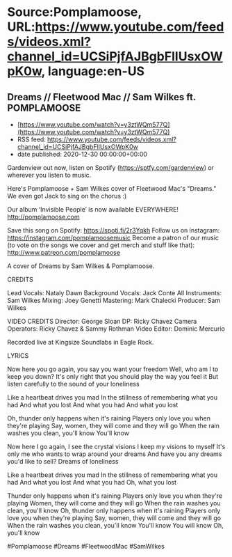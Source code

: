 # Source:Pomplamoose, URL:https://www.youtube.com/feeds/videos.xml?channel_id=UCSiPjfAJBgbFlIUsxOWpK0w, language:en-US

## Dreams // Fleetwood Mac // Sam Wilkes ft. POMPLAMOOSE
 - [https://www.youtube.com/watch?v=y3ztWQm577Q](https://www.youtube.com/watch?v=y3ztWQm577Q)
 - RSS feed: https://www.youtube.com/feeds/videos.xml?channel_id=UCSiPjfAJBgbFlIUsxOWpK0w
 - date published: 2020-12-30 00:00:00+00:00

Gardenview out now, listen on Spotify (https://sptfy.com/gardenview) or wherever you listen to music.

 Here's Pomplamoose + Sam Wilkes cover of Fleetwood Mac's "Dreams." We even got Jack to sing on the chorus :)

Our album ‘Invisible People’ is now available EVERYWHERE! http://pomplamoose.com

Save this song on Spotify: https://spoti.fi/2r3Yqkh
Follow us on instagram: https://instagram.com/pomplamoosemusic
Become a patron of our music (to vote on the songs we cover and get merch and stuff like that): http://www.patreon.com/pomplamoose

A cover of Dreams by Sam Wilkes & Pomplamoose.

CREDITS

Lead Vocals: Nataly Dawn
Background Vocals: Jack Conte
All Instruments: Sam Wilkes
Mixing: Joey Genetti
Mastering: Mark Chalecki
Producer: Sam Wilkes

VIDEO CREDITS
Director: George Sloan
DP: Ricky Chavez
Camera Operators: Ricky Chavez & Sammy Rothman
Video Editor: Dominic Mercurio

Recorded live at Kingsize Soundlabs in Eagle Rock.

LYRICS

Now here you go again, you say you want your freedom
Well, who am I to keep you down?
It's only right that you should play the way you feel it
But listen carefully to the sound of your loneliness

Like a heartbeat drives you mad
In the stillness of remembering what you had
And what you lost
And what you had
And what you lost

Oh, thunder only happens when it's raining
Players only love you when they're playing
Say, women, they will come and they will go
When the rain washes you clean, you'll know
You'll know

Now here I go again, I see the crystal visions
I keep my visions to myself
It's only me who wants to wrap around your dreams
And have you any dreams you'd like to sell?
Dreams of loneliness

Like a heartbeat drives you mad
In the stillness of remembering what you had
And what you lost
And what you had
Oh, what you lost

Thunder only happens when it's raining
Players only love you when they're playing
Women, they will come and they will go
When the rain washes you clean, you'll know
Oh, thunder only happens when it's raining
Players only love you when they're playing
Say, women, they will come and they will go
When the rain washes you clean, you'll know
You'll know
You will know
Oh, you'll know

#Pomplamoose #Dreams #FleetwoodMac #SamWilkes

